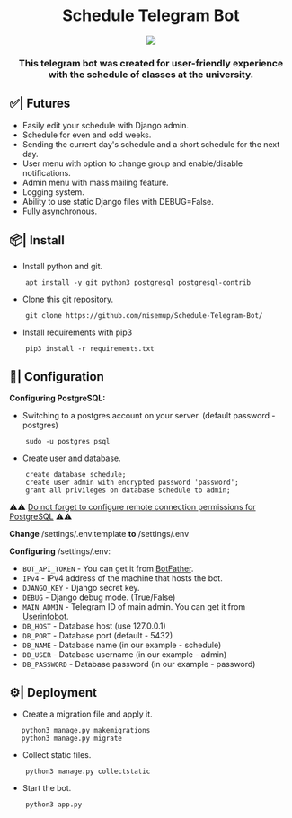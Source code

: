 <h1 align="center"> Schedule Telegram Bot </h1>

<div align="center">
    <img src="https://badges.frapsoft.com/os/v1/open-source.svg?v=103">
    <h3>This telegram bot was created for user-friendly experience with the schedule of classes at the university.</h3>
</div>

## ✅| Futures
- Easily edit your schedule with Django admin.
- Schedule for even and odd weeks.
- Sending the current day's schedule and a short schedule for the next day.
- User menu with option to change group and enable/disable notifications.
- Admin menu with mass mailing feature.
- Logging system.
- Ability to use static Django files with DEBUG=False.
- Fully asynchronous.

## 📦| Install
- Install python and git.
```shell
    apt install -y git python3 postgresql postgresql-contrib
```
- Clone this git repository.
```shell
    git clone https://github.com/nisemup/Schedule-Telegram-Bot/
```
- Install requirements with pip3
```shell
    pip3 install -r requirements.txt
```

## 📝| Configuration

**Configuring PostgreSQL:**
- Switching to a postgres account on your server. (default password - postgres) 
```shell
    sudo -u postgres psql
```
- Create user and database.
```shell
    create database schedule;
    create user admin with encrypted password 'password';
    grant all privileges on database schedule to admin;
```

⚠️⚠️ [Do not forget to configure remote connection permissions for PostgreSQL](https://www.bigbinary.com/blog/configure-postgresql-to-allow-remote-connection) ⚠️⚠️

**Change** /settings/.env.template **to** /settings/.env

**Configuring** /settings/.env:
- `BOT_API_TOKEN` - You can get it from [BotFather](https://t.me/botfather).
- `IPv4` - IPv4 address of the machine that hosts the bot.
- `DJANGO_KEY` - Django secret key.
- `DEBUG` - Django debug mode. (True/False)
- `MAIN_ADMIN` - Telegram ID of main admin. You can get it from [Userinfobot](https://t.me/userinfobot).
- `DB_HOST` - Database host (use 127.0.0.1)
- `DB_PORT` - Database port (default - 5432)
- `DB_NAME` - Database name (in our example - schedule)
- `DB_USER` - Database username (in our example - admin)
- `DB_PASSWORD` - Database password (in our example - password)

## ⚙️| Deployment
- Create a migration file and apply it.
```shell
   python3 manage.py makemigrations
   python3 manage.py migrate
```
- Collect static files.
```shell
    python3 manage.py collectstatic
```
- Start the bot.
```shell
    python3 app.py
```
